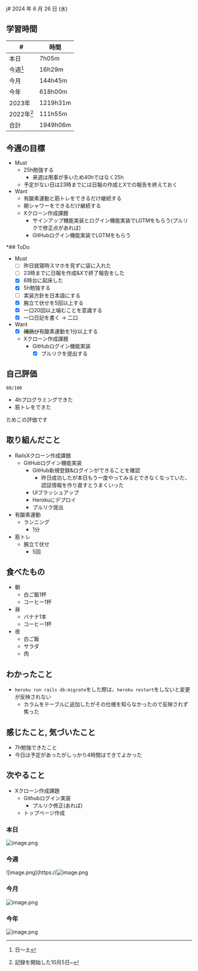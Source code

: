 j# 2024 年 6 月 26 日 (水)

## 学習時間
| #          | 時間     |
| ---------- | -------- |
| 本日       | 7h05m    |
| 今週[^1]   | 16h29m   |
| 今月       | 144h45m  |
| 今年       | 618h00m  |
| 2023年     | 1219h31m |
| 2022年[^2] | 111h55m  |
| 合計       | 1949h06m |

## 今週の目標
- Must
  - 25h勉強する
    - 来週は用事が多いため40hではなく25h
  - 予定がない日は23時までには日報の作成とXでの報告を終えておく
- Want
  - 有酸素運動と筋トレをできるだけ継続する
  - 朝シャワーをできるだけ継続する
  - Xクローン作成課題
    - サインアップ機能実装とログイン機能実装でLGTMをもらう(プルリクで修正点があれば)
    - GitHubログイン機能実装でLGTMをもらう

*## ToDo
- Must
  - [ ] 昨日就寝時スマホを見ずに袋に入れた
  - [ ] 23時までに日報を作成&Xで終了報告をした
  - [x] 6時台に起床した
  - [x] 5h勉強する
  - [ ] 実装方針を日本語にする
  - [x] 腕立て伏せを5回以上する
  - [x] 一口20回以上噛むことを意識する
  - [x] 一口日記を書く -> 二口
- Want
  - [x] ~~縄跳び~~有酸素運動を1分以上する
  - Xクローン作成課題
    - GitHubログイン機能実装
      - [x] プルリクを提出する

## 自己評価
```
80/100
```
- 4hプログラミングできた
- 筋トレをできた

ためこの評価です

## 取り組んだこと
- RailsXクローン作成課題
  - GitHubログイン機能実装
    - GitHub新規登録&ログインができることを確認
      - 昨日成功したが本日もう一度やってみるとできなくなっていた、認証情報を作り直すとうまくいった
    - UIブラッシュアップ
    - Herokuにデプロイ
    - プルリク提出
- 有酸素運動
  - ランニング
    - 1分
- 筋トレ
  - 腕立て伏せ
    - 5回    

## 食べたもの
- 朝
  - 白ご飯1杯
  - コーヒー1杯
- 昼
  - バナナ1本
  - コーヒー1杯
- 夜
  - 白ご飯
  - サラダ
  - 肉

## わかったこと
- `heroku run rails db:migrate`をした際は、`heroku restart`をしないと変更が反映されない
  - カラムをテーブルに追加したがその仕様を知らなかったので反映されず焦った

## 感じたこと, 気づいたこと
- 7h勉強できたこと
- 今日は予定があったがしっかり4時間はできてよかった

## 次やること
- Xクローン作成課題
  - Githubログイン実装
    - プルリク修正(あれば)
  - トップページ作成

### 本日
![image.png](https://static.kirara-code.net/images/image_d1a8ad72-bf21-4f2e-8e3b-80c97c9569d8.png)
### 今週
![image.png](https://![image.png](https://static.kirara-code.net/images/image_54f3dc5a-867a-4018-be3d-595848cd0f14.png)

### 今月
![image.png](https://static.kirara-code.net/images/image_8ca78226-8321-4247-8008-a97d65174f83.png)
### 今年
![image.png](https://static.kirara-code.net/images/image_f5b5b222-7634-41bd-8cd9-5908fc70c14e.png)

[^1]: 日〜土
[^2]: 記録を開始した10月5日~
